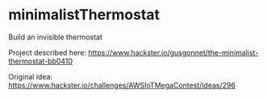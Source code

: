 # minimalistThermostat
Build an invisible thermostat

Project described here:
https://www.hackster.io/gusgonnet/the-minimalist-thermostat-bb0410

Original idea:
https://www.hackster.io/challenges/AWSIoTMegaContest/ideas/296
